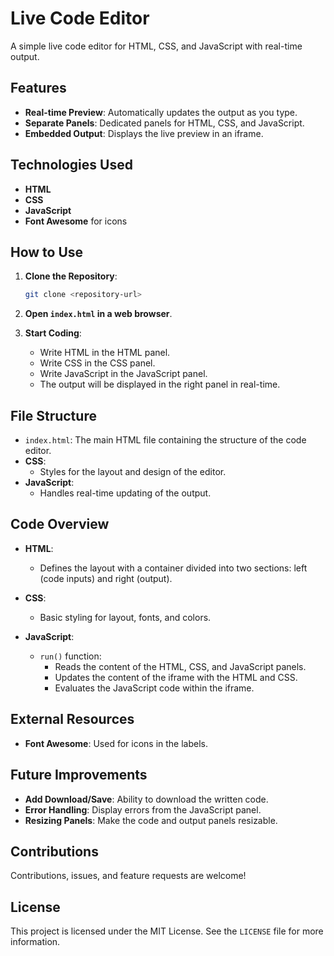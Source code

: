 # Live Code Editor

A simple live code editor for HTML, CSS, and JavaScript with real-time output.

## Features

- **Real-time Preview**: Automatically updates the output as you type.
- **Separate Panels**: Dedicated panels for HTML, CSS, and JavaScript.
- **Embedded Output**: Displays the live preview in an iframe.

## Technologies Used

- **HTML**
- **CSS**
- **JavaScript**
- **Font Awesome** for icons

## How to Use

1. **Clone the Repository**:
    ```sh
    git clone <repository-url>
    ```

2. **Open `index.html` in a web browser**.

3. **Start Coding**:
    - Write HTML in the HTML panel.
    - Write CSS in the CSS panel.
    - Write JavaScript in the JavaScript panel.
    - The output will be displayed in the right panel in real-time.

## File Structure

- `index.html`: The main HTML file containing the structure of the code editor.
- **CSS**:
    - Styles for the layout and design of the editor.
- **JavaScript**:
    - Handles real-time updating of the output.

## Code Overview

- **HTML**:
    - Defines the layout with a container divided into two sections: left (code inputs) and right (output).

- **CSS**:
    - Basic styling for layout, fonts, and colors.

- **JavaScript**:
    - `run()` function:
        - Reads the content of the HTML, CSS, and JavaScript panels.
        - Updates the content of the iframe with the HTML and CSS.
        - Evaluates the JavaScript code within the iframe.

## External Resources

- **Font Awesome**: Used for icons in the labels.

## Future Improvements

- **Add Download/Save**: Ability to download the written code.
- **Error Handling**: Display errors from the JavaScript panel.
- **Resizing Panels**: Make the code and output panels resizable.

## Contributions

Contributions, issues, and feature requests are welcome!

## License

This project is licensed under the MIT License. See the `LICENSE` file for more information.


